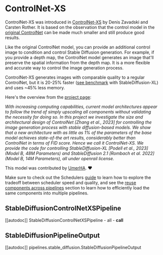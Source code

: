 <!--Copyright 2023 The HuggingFace Team. All rights reserved.

Licensed under the Apache License, Version 2.0 (the "License"); you may not use this file except in compliance with
the License. You may obtain a copy of the License at

http://www.apache.org/licenses/LICENSE-2.0

Unless required by applicable law or agreed to in writing, software distributed under the License is distributed on
an "AS IS" BASIS, WITHOUT WARRANTIES OR CONDITIONS OF ANY KIND, either express or implied. See the License for the
specific language governing permissions and limitations under the License.
-->

# ControlNet-XS

ControlNet-XS was introduced in [ControlNet-XS](https://vislearn.github.io/ControlNet-XS/) by Denis Zavadski and Carsten Rother. It is based on the observation that the control model in the [original ControlNet](https://huggingface.co/papers/2302.05543) can be made much smaller and still produce good results.

Like the original ControlNet model, you can provide an additional control image to condition and control Stable Diffusion generation. For example, if you provide a depth map, the ControlNet model generates an image that'll preserve the spatial information from the depth map. It is a more flexible and accurate way to control the image generation process.

ControlNet-XS generates images with comparable quality to a regular ControlNet, but it is 20-25% faster ([see benchmark](https://github.com/UmerHA/controlnet-xs-benchmark/blob/main/Speed%20Benchmark.ipynb) with StableDiffusion-XL) and uses ~45% less memory.

Here's the overview from the [project page](https://vislearn.github.io/ControlNet-XS/):

*With increasing computing capabilities, current model architectures appear to follow the trend of simply upscaling all components without validating the necessity for doing so. In this project we investigate the size and architectural design of ControlNet [Zhang et al., 2023] for controlling the image generation process with stable diffusion-based models. We show that a new architecture with as little as 1% of the parameters of the base model achieves state-of-the art results, considerably better than ControlNet in terms of FID score. Hence we call it ControlNet-XS. We provide the code for controlling StableDiffusion-XL [Podell et al., 2023] (Model B, 48M Parameters) and StableDiffusion 2.1 [Rombach et al. 2022] (Model B, 14M Parameters), all under openrail license.*

This model was contributed by [UmerHA](https://twitter.com/UmerHAdil). ❤️

<Tip>

Make sure to check out the Schedulers [guide](../../using-diffusers/schedulers.md) to learn how to explore the tradeoff between scheduler speed and quality, and see the [reuse components across pipelines](../../using-diffusers/loading#reuse-components-across-pipelines) section to learn how to efficiently load the same components into multiple pipelines.

</Tip>

## StableDiffusionControlNetXSPipeline
[[autodoc]] StableDiffusionControlNetXSPipeline
	- all
	- __call__

## StableDiffusionPipelineOutput
[[autodoc]] pipelines.stable_diffusion.StableDiffusionPipelineOutput
